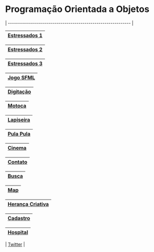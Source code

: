 # Programação Orientada a Objetos

| ------------------------------------------------------------- |

| [Estressados 1](https://github.com/augustces/FirstPoo/tree/main/01_Estressado1) |
| ------------------------------------------------------------- |

| [Estressados 2](https://github.com/augustces/FirstPoo/tree/main/02_Estressados2) |
| ------------------------------------------------------------- |

| [Estressados 3](https://github.com/augustces/FirstPoo/tree/main/03_Estressados3) |
| ------------------------------------------------------------- |

| [Jogo SFML](https://github.com/augustces/FirstPoo/tree/main/04_LOBINHO) |
| ------------------------------------------------------------- |

| [Digitação](https://github.com/augustces/FirstPoo/tree/main/05_Digita%C3%A7%C3%A3o) |
| ------------------------------------------------------------- |

| [Motoca](https://github.com/augustces/FirstPoo/tree/main/06_Motoca) |
| ------------------------------------------------------------- |

| [Lapiseira](https://github.com/augustces/FirstPoo/tree/main/07_Lapiseira) |
| ------------------------------------------------------------- |

| [Pula Pula](https://github.com/augustces/FirstPoo/tree/main/08_Pula%20Pula) |
| ------------------------------------------------------------- |

| [Cinema](https://github.com/augustces/FirstPoo/tree/main/09_Cinema) |
| ------------------------------------------------------------- |

| [Contato](https://github.com/augustces/FirstPoo/tree/main/10_Contato) |
| ------------------------------------------------------------- |

| [Busca](https://github.com/augustces/FirstPoo/tree/main/11_Busca) |
| ------------------------------------------------------------- |

| [Map](https://github.com/augustces/FirstPoo/tree/main/12_Map) |
| ------------------------------------------------------------- |

| [Herança Criativa](https://github.com/augustces/FirstPoo/tree/main/13_Heran%C3%A7a%20Criativa) |
| ------------------------------------------------------------- |

| [Cadastro](https://github.com/augustces/FirstPoo/tree/main/14_Cadastro) |
| ------------------------------------------------------------- |

| [Hospital](https://github.com/augustces/FirstPoo/tree/main/15_Hospital) |
| ------------------------------------------------------------- |

| [Twitter](https://github.com/augustces/FirstPoo/tree/main/16_Twitter) |

